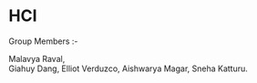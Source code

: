 # HCI

Group Members :-

Malavya Raval,  
Giahuy Dang, 
Elliot Verduzco, 
Aishwarya Magar, 
Sneha Katturu.

